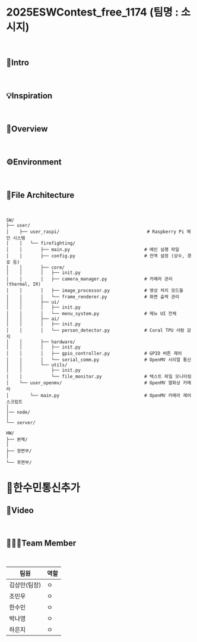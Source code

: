 # 2025ESWContest_free_1174 (팀명 : 소시지)
<br>

## 🚀Intro
<br>

## 💡Inspiration
<br>

## 📝Overview
<br>

## ⚙️Environment
<br>

## 📂File Architecture
<br>

    SW/
    ├── user/
    │    ├── user_raspi/                                 # Raspberry Pi 메인 시스템
    │    │   └── firefighting/
    │    │       ├── main.py                            # 메인 실행 파일
    │    │       ├── config.py                          # 전역 설정 (상수, 경로 등)
    │    │       ├── core/
    │    │       │   ├── init.py
    │    │       │   ├── camera_manager.py              # 카메라 관리 (thermal, IR)
    │    │       │   ├── image_processor.py             # 영상 처리 모드들
    │    │       │   └── frame_renderer.py              # 화면 출력 관리
    │    │       ├── ui/
    │    │       │   ├── init.py
    │    │       │   └── menu_system.py                 # 메뉴 UI 전체
    │    │       ├── ai/
    │    │       │   ├── init.py
    │    │       │   └── person_detector.py             # Coral TPU 사람 감지
    │    │       ├── hardware/
    │    │       │   ├── init.py
    │    │       │   ├── gpio_controller.py             # GPIO 버튼 제어
    │    │       │   └── serial_comm.py                 # OpenMV 시리얼 통신
    │    │       └── utils/
    │    │           ├── init.py
    │    │           └── file_monitor.py                # 텍스트 파일 모니터링
    │    └── user_openmv/                               # OpenMV 열화상 카메라
    │        └── main.py                                # OpenMV 카메라 제어 스크립트
    │    
    │── node/
    │   
    └── server/
    
    HW/
    ├── 본체/
    │    
    ├── 정면부/
    │   
    └── 후면부/
    

# 📡한수민통신추가



## 🎥Video
<br>

## 🧑‍🤝‍🧑Team Member

<br>

| 팀원 | 역할 |
|----------|----------|
| 김상만(팀장)  | ㅇ  |
| 조민우   | ㅇ |
| 한수민 | ㅇ |
| 박나영 | ㅇ | 
| 하은지 | ㅇ | 
